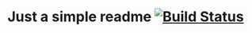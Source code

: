 # Just a simple readme [![Build Status](https://travis-ci.org/dininski/ivigo-ci.svg?branch=master)](https://travis-ci.org/dininski/ivigo-ci)